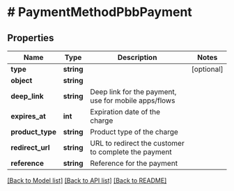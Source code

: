 # # PaymentMethodPbbPayment

## Properties

Name | Type | Description | Notes
------------ | ------------- | ------------- | -------------
**type** | **string** |  | [optional]
**object** | **string** |  |
**deep_link** | **string** | Deep link for the payment, use for mobile apps/flows |
**expires_at** | **int** | Expiration date of the charge |
**product_type** | **string** | Product type of the charge |
**redirect_url** | **string** | URL to redirect the customer to complete the payment |
**reference** | **string** | Reference for the payment |

[[Back to Model list]](../../README.md#models) [[Back to API list]](../../README.md#endpoints) [[Back to README]](../../README.md)
